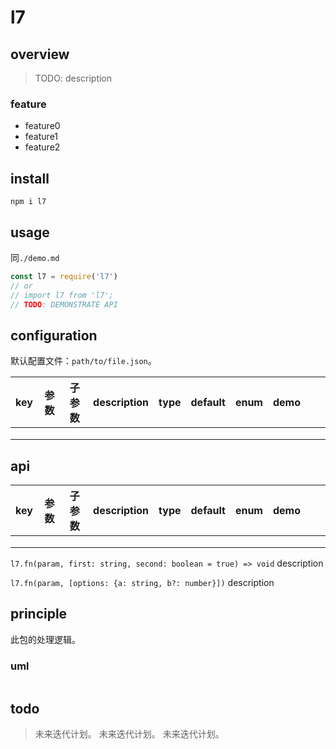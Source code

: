 # l7

## overview

> TODO: description

### feature

- feature0
- feature1
- feature2

## install

`npm i l7`

## usage

同`./demo.md`

```js
const l7 = require('l7')
// or
// import l7 from 'l7';
// TODO: DEMONSTRATE API
```

## configuration

默认配置文件：`path/to/file.json`。

<!-- prettier-ignore-start -->
|key|参数|子参数|description|type|default|enum|demo|||
|-|-|-|-|-|-|-|-|-|-|
|||||||||||
|||||||||||
|||||||||||
<!-- prettier-ignore-end -->

## api

<!-- prettier-ignore-start -->
|key|参数|子参数|description|type|default|enum|demo|||
|-|-|-|-|-|-|-|-|-|-|
|||||||||||
|||||||||||
|||||||||||
<!-- prettier-ignore-end -->

`l7.fn(param, first: string, second: boolean = true) => void`
description

`l7.fn(param, [options: {a: string, b?: number}])`
description

## principle

此包的处理逻辑。

### uml

```

```

## todo

> 未来迭代计划。
> 未来迭代计划。
> 未来迭代计划。
